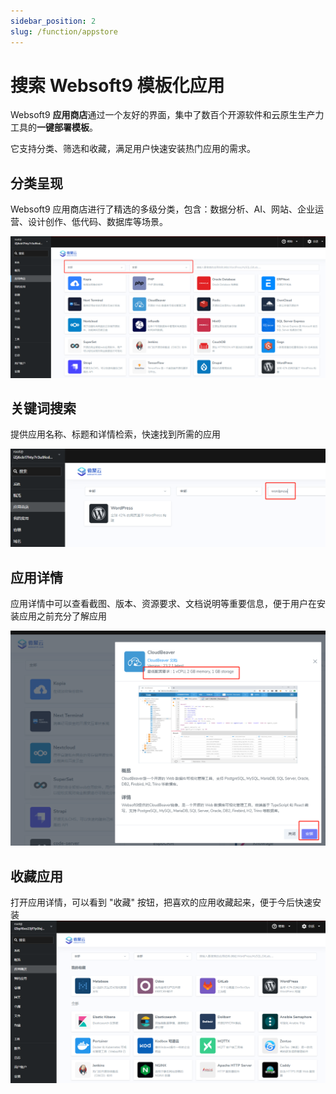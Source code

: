 ```yaml
---
sidebar_position: 2
slug: /function/appstore
---
```


# 搜索 Websoft9 模板化应用

Websoft9 **应用商店**通过一个友好的界面，集中了数百个开源软件和云原生生产力工具的**一键部署模板**。   

它支持分类、筛选和收藏，满足用户快速安装热门应用的需求。


## 分类呈现

Websoft9 应用商店进行了精选的多级分类，包含：数据分析、AI、网站、企业运营、设计创作、低代码、数据库等场景。  

![](./assets/websoft9-appstorefilter.png)

## 关键词搜索

提供应用名称、标题和详情检索，快速找到所需的应用

![](./assets/websoft9-appstoresearch.png)

## 应用详情

应用详情中可以查看截图、版本、资源要求、文档说明等重要信息，便于用户在安装应用之前充分了解应用

![](./assets/websoft9-appstoredetail.png)

## 收藏应用

打开应用详情，可以看到 "收藏" 按钮，把喜欢的应用收藏起来，便于今后快速安装
![](./assets/websoft9-appstore-favoritelist.png)
